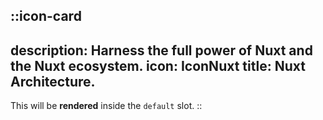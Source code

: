 ::icon-card
---
description: Harness the full power of Nuxt and the Nuxt ecosystem.
icon: IconNuxt
title: Nuxt Architecture.
---
This will be **rendered** inside the `default` slot.
::
